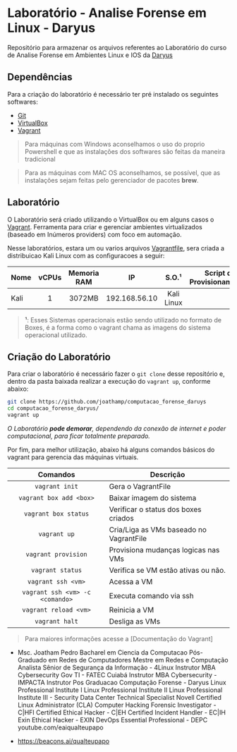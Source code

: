 Laboratório - Analise Forense em Linux - Daryus
=================================================

Repositório para armazenar os arquivos referentes ao Laboratório do curso de Analise Forense em Ambientes Linux e IOS da [Daryus][1]

Dependências
------------

Para a criação do laboratório é necessário ter pré instalado os seguintes softwares:

* [Git][2]
* [VirtualBox][3]
* [Vagrant][5]

> Para máquinas com Windows aconselhamos o uso do proprio Powershell e que as instalações dos softwares são feitas da maneira tradicional

> Para as máquinas com MAC OS aconselhamos, se possível, que as instalações sejam feitas pelo gerenciador de pacotes **brew**.

Laboratório
-----------

O Laboratório será criado utilizando o VirtualBox ou em alguns casos o [Vagrant][7]. Ferramenta para criar e gerenciar ambientes virtualizados (baseado em Inúmeros providers) com foco em automação.

Nesse laboratórios, estara um ou varios arquivos [Vagrantfile][8], sera criada a distribuicao Kali Linux com as configuracoes a seguir:

Nome       | vCPUs | Memoria RAM | IP            | S.O.¹           | Script de Provisionamento²
---------- |:-----:|:-----------:|:-------------:|:---------------:| -----------------------------
Kali       | 1     | 3072MB      | 192.168.56.10 | Kali Linux      | 

> **¹**: Esses Sistemas operacionais estão sendo utilizado no formato de Boxes, é a forma como o vagrant chama as imagens do sistema operacional utilizado.

Criação do Laboratório 
----------------------

Para criar o laboratório é necessário fazer o `git clone` desse repositório e, dentro da pasta baixada realizar a execução do `vagrant up`, conforme abaixo:

```bash
git clone https://github.com/joathamp/computacao_forense_daruys
cd computacao_forense_daryus/
vagrant up
```

_O Laboratório **pode demorar**, dependendo da conexão de internet e poder computacional, para ficar totalmente preparado._


Por fim, para melhor utilização, abaixo há alguns comandos básicos do vagrant para gerencia das máquinas virtuais.

Comandos                | Descrição
:----------------------:| ---------------------------------------
`vagrant init`          | Gera o VagrantFile
`vagrant box add <box>` | Baixar imagem do sistema
`vagrant box status`    | Verificar o status dos boxes criados
`vagrant up`            | Cria/Liga as VMs baseado no VagrantFile
`vagrant provision`     | Provisiona mudanças logicas nas VMs
`vagrant status`        | Verifica se VM estão ativas ou não.
`vagrant ssh <vm>`      | Acessa a VM
`vagrant ssh <vm> -c <comando>` | Executa comando via ssh
`vagrant reload <vm>`   | Reinicia a VM
`vagrant halt`          | Desliga as VMs

> Para maiores informações acesse a [Documentação do Vagrant]

[1]: https://https://www.daryus.com.br/
[2]: https://git-scm.com/downloads
[3]: https://www.virtualbox.org/wiki/Downloads
[5]: https://www.vagrantup.com/downloads
[6]: https://cygwin.com/install.html
[7]: https://www.vagrantup.com/
[8]: ./Vagrantfile

- Msc. Joatham Pedro
Bacharel em Ciencia da Computacao
Pós-Graduado em Redes de Computadores
Mestre em Redes e Computação
Analista Sênior de Segurança da Informação - 4Linux
Instrutor MBA Cybersecurity Gov TI - FATEC Cuiabá
Instrutor  MBA Cybersecurity - IMPACTA
Instrutor Pos Graduacao Computação Forense - Daryus
Linux Professional Institute I
Linux Professional Institute II
Linux Professional Institute III - Security
Data Center Technical Specialist
Novell Certified Linux Administrator (CLA)
Computer Hacking Forensic Investigator - C|HFI
Certified Ethical Hacker - C|EH
Certified Incident Handler - EC|IH
Exin Ethical Hacker - EXIN
DevOps Essential Professional - DEPC
youtube.com/eaiqualteupapo

- https://beacons.ai/qualteupapo

